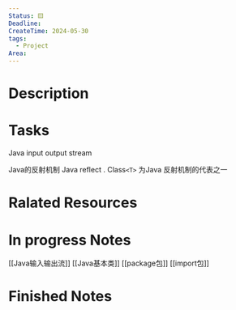 ```yaml
---
Status: 🟨
Deadline: 
CreateTime: 2024-05-30
tags:
  - Project
Area:
---
```


# Description


# Tasks
Java input output stream

Java的反射机制 Java reflect . Class`<T>` 为Java 反射机制的代表之一

# Ralated Resources

# In progress Notes
[[Java输入输出流]]
[[Java基本类]]
[[package包]]
[[import包]]
# Finished Notes

